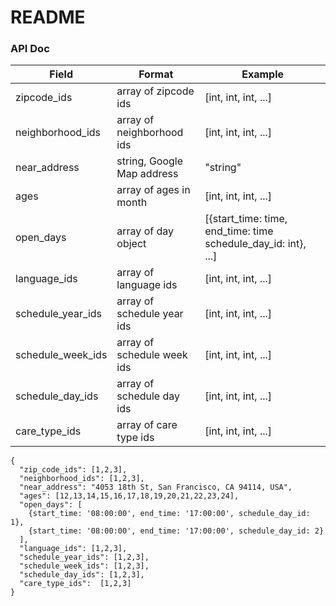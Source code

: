 # README #

### API Doc ###

| Field             | Format                     | Example              |
| ------------------|----------------------------|----------------------|
| zipcode_ids       | array of zipcode ids       | [int, int, int, ...] |
| neighborhood_ids  | array of neighborhood ids  | [int, int, int, ...] |
| near_address      | string, Google Map address | "string"             |
| ages              | array of ages in month     | [int, int, int, ...] |
| open_days         | array of day object        | [{start_time: time, end_time: time schedule_day_id: int}, ...] |
| language_ids      | array of language ids      | [int, int, int, ...] |
| schedule_year_ids | array of schedule year ids | [int, int, int, ...] |
| schedule_week_ids | array of schedule week ids | [int, int, int, ...] |
| schedule_day_ids  | array of schedule day ids  | [int, int, int, ...] |
| care_type_ids     | array of care type ids     | [int, int, int, ...] |


```
{
  "zip_code_ids": [1,2,3],
  "neighborhood_ids": [1,2,3],
  "near_address": "4053 18th St, San Francisco, CA 94114, USA",
  "ages": [12,13,14,15,16,17,18,19,20,21,22,23,24],
  "open_days": [
    {start_time: '08:00:00', end_time: '17:00:00', schedule_day_id: 1},
    {start_time: '08:00:00', end_time: '17:00:00', schedule_day_id: 2}
  ],
  "language_ids": [1,2,3],
  "schedule_year_ids": [1,2,3],
  "schedule_week_ids": [1,2,3],
  "schedule_day_ids": [1,2,3],
  "care_type_ids":  [1,2,3]
}
```
